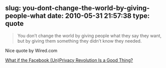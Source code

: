 slug: you-dont-change-the-world-by-giving-people-what
date: 2010-05-31 21:57:38
type: quote
---

> You don’t change the world by giving people what they say they want, but by giving them something they didn’t know they needed.

Nice quote by Wired.com

 [What if the Facebook (Un)Privacy Revolution Is a Good Thing?](http://www.wired.com/epicenter/2010/05/facebook-firestorm-good-thing/)
